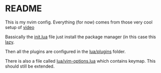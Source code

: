 # README

This is my nvim config. Everything (for now) comes from those very cool setup of [video](https://www.youtube.com/watch?v=zHTeCSVAFNY)

Bassically the [init.lua](./init.lua) file just install the package manager (in this case this [lazy](https://github.com/folke/lazy.nvim).

Then all the plugins are configured in the [lua/plugins](lua/plugins) folder.

There is also a file called [lua/vim-options.lua](lua/vim-options.lua) which contains keymap. 
This should still be extended.
